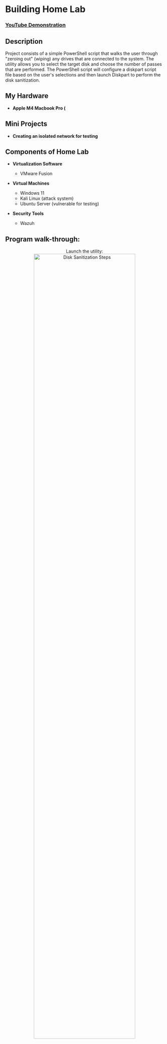 <h1>Building Home Lab</h1>

 ### [YouTube Demonstration](https://youtu.be/7eJexJVCqJo)

<h2>Description</h2>
Project consists of a simple PowerShell script that walks the user through "zeroing out" (wiping) any drives that are connected to the system. The utility allows you to select the target disk and choose the number of passes that are performed. The PowerShell script will configure a diskpart script file based on the user's selections and then launch Diskpart to perform the disk sanitization.
<br />

<h2>My Hardware</h2>

- <b>Apple M4 Macbook Pro (</b>


<h2>Mini Projects</h2>

- <b>Creating an isolated network for testing</b>


<h2>Components of Home Lab</h2>

- <b>Virtualization Software</b>
  - VMware Fusion
  
- <b>Virtual Machines</b>
  - Windows 11
  - Kali Linux (attack system)
  - Ubuntu Server (vulnerable for testing)
 
- <b>Security Tools</b>
  - Wazuh

<h2>Program walk-through:</h2>

<p align="center">
Launch the utility: <br/>
<img src="https://i.imgur.com/62TgaWL.png" height="80%" width="80%" alt="Disk Sanitization Steps"/>
<br />
<br />
Select the disk:  <br/>
<img src="https://i.imgur.com/tcTyMUE.png" height="80%" width="80%" alt="Disk Sanitization Steps"/>
<br />
<br />
